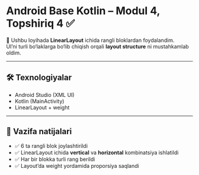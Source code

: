 # Android Base Kotlin – Modul 4, Topshiriq 4 ✅

📱 Ushbu loyihada **LinearLayout** ichida rangli bloklardan foydalandim.  
UI’ni turli bo‘laklarga bo‘lib chiqish orqali **layout structure** ni mustahkamlab oldim.

---

## 🛠 Texnologiyalar
- Android Studio (XML UI)
- Kotlin (MainActivity)
- LinearLayout + weight



---

## 📌 Vazifa natijalari
- ✅ 6 ta rangli blok joylashtirildi
- ✅ LinearLayout ichida **vertical** va **horizontal** kombinatsiya ishlatildi
- ✅ Har bir blokka turli rang berildi
- ✅ Layout’da weight yordamida proporsiya saqlandi  
